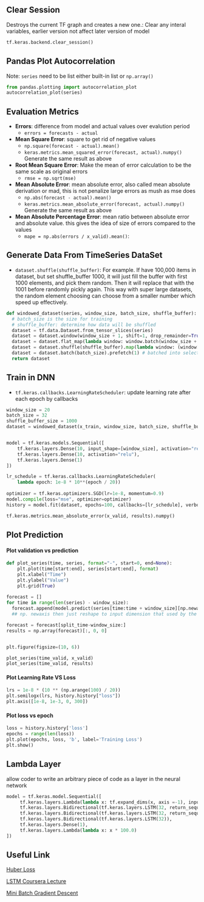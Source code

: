 ## Clear Session

Destroys the current TF graph and creates a new one.: Clear any interal variables, earlier version not affect later version of model

```python
tf.keras.backend.clear_session()
```

## Pandas Plot Autocorrelation

Note: ```series``` need to be list either built-in list or ```np.array()```

```python
from pandas.plotting import autocorrelation_plot
autocorrelation_plot(series)
```

## Evaluation Metrics

- **Errors**: difference from model and actual values over evalution period
  - ```errors = forecasts - actual``` 
- **Mean Square Error**: square to get rid of negative values
  - ```np.square(forecast - actual).mean()```
  - ```keras.metrics.mean_squared_error(forecast, actual).numpy()``` Generate the same result as above
- **Root Mean Square Error**: Make the mean of error calculation to be the same scale as original errors
  - ```rmse = np.sqrt(mse)```
- **Mean Absolute Error**: mean absolute error, also called mean absolute derivation or mad, this is not penalize large errors as mush as mse does
  - ```np.abs(forecast - actual).mean()```
  - ```keras.metrics.mean_absolute_error(forecast, actual).numpy()``` Generate the same result as above
- **Mean Absolute Percentage Error**: mean ratio between absolute error and absolute value. this gives the idea of size of errors compared to the values
  - ```mape = np.abs(errors / x_valid).mean()```:


## Generate Data From TimeSeries DataSet

- ```dataset.shuffle(shuffle_buffer)```:  For example. If have 100,000 items in dataset, but set shuffle_buffer 1000, it will just fill the buffer with first 1000 elements, and pick them random. Then it will replace that with the 1001 before randomly pickly again. This way with super large datasets, the random element choosing can choose from a smaller number which speed up effectively.

```python
def windowed_dataset(series, window_size, batch_size, shuffle_buffer):
  # batch_size is the size for training 
  # shuffle_buffer: determine how data will be shuffled
  dataset = tf.data.Dataset.from_tensor_slices(series)
  dataset = dataset.window(window_size + 1, shift=1, drop_remainder=True) # + 1 bc 1 as label
  dataset = dataset.flat_map(lambda window: window.batch(window_size + 1))
  dataset = dataset.shuffle(shuffle_buffer).map(lambda window: (window[:-1], window[-1]))
  dataset = dataset.batch(batch_size).prefetch(1) # batched into selected batch size
  return dataset
```

## Train in DNN

- ```tf.keras.callbacks.LearningRateScheduler```: update learning rate after each epoch by callbacks


```python
window_size = 20
batch_size = 32
shuffle_buffer_size = 1000
dataset = windowed_dataset(x_train, window_size, batch_size, shuffle_buffer_size)


model = tf.keras.models.Sequential([
    tf.keras.layers.Dense(10, input_shape=[window_size], activation="relu"), 
    tf.keras.layers.Dense(10, activation="relu"), 
    tf.keras.layers.Dense(1)
])

lr_schedule = tf.keras.callbacks.LearningRateScheduler(
    lambda epoch: 1e-8 * 10**(epoch / 20))
    
optimizer = tf.keras.optimizers.SGD(lr=1e-8, momentum=0.9)
model.compile(loss="mse", optimizer=optimizer)
history = model.fit(dataset, epochs=100, callbacks=[lr_schedule], verbose=0)

tf.keras.metrics.mean_absolute_error(x_valid, results).numpy()
```


## Plot Prediction

#### Plot validation vs prediction

```python
def plot_series(time, series, format="-", start=0, end=None):
    plt.plot(time[start:end], series[start:end], format)
    plt.xlabel("Time")
    plt.ylabel("Value")
    plt.grid(True)
    
forecast = []
for time in range(len(series) - window_size):
  forecast.append(model.predict(series[time:time + window_size][np.newaxis]))
  ## np. newaxis then just reshape to input dimension that used by the model

forecast = forecast[split_time-window_size:]
results = np.array(forecast)[:, 0, 0]


plt.figure(figsize=(10, 6))

plot_series(time_valid, x_valid)
plot_series(time_valid, results)
```

#### Plot Learning Rate VS Loss

```python
lrs = 1e-8 * (10 ** (np.arange(100) / 20))
plt.semilogx(lrs, history.history["loss"])
plt.axis([1e-8, 1e-3, 0, 300])
```

#### Plot loss vs epoch
```python
loss = history.history['loss']
epochs = range(len(loss))
plt.plot(epochs, loss, 'b', label='Training Loss')
plt.show()
```

## Lambda Layer

allow coder to write an arbitrary piece of code as a layer in the neural network

```python
model = tf.keras.model.Sequential([
     tf.keras.layers.Lambda(lambda x: tf.expand_dims(x, axis =-1), input_shape = [None]),
     tf.keras.layers.Bidirectional(tf.keras.layers.LSTM(32, return_sequence = True)),
     tf.keras.layers.Bidirectional(tf.keras.layers.LSTM(32, return_sequence = True)),
     tf.keras.layers.Bidirectional(tf.keras.layers.LSTM(32)),
     tf.keras.layers.Dense(1),
     tf.keras.layers.Lambda(lambda x: x * 100.0)                              
])
```



## Useful Link

[Huber Loss](https://en.wikipedia.org/wiki/Huber_loss)

[LSTM Coursera Lecture](https://www.coursera.org/lecture/nlp-sequence-models/long-short-term-memory-lstm-KXoay)

[Mini Batch Gradient Descent ](https://www.youtube.com/watch?v=4qJaSmvhxi8)

